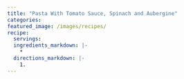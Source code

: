 ```yaml
---
title: "Pasta With Tomato Sauce, Spinach and Aubergine"
categories:
featured_image: /images/recipes/
recipe:
  servings: 
  ingredients_markdown: |-
    *
  directions_markdown: |-
    1.
---
```


